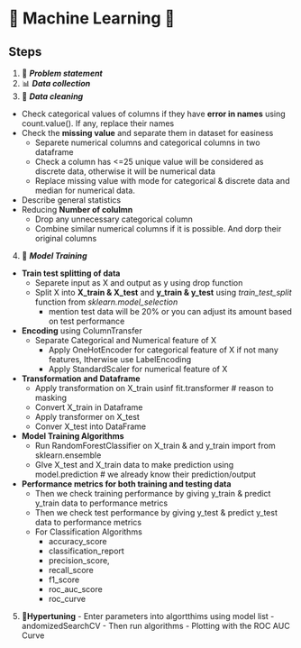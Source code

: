 # 🌟 Machine Learning 🌟
## Steps
1. 🧩 ***Problem statement***
2. 📊 ***Data collection***
3. 🧹 ***Data cleaning***
  - Check categorical values of columns if they have **error in names** using count.value(). If any, replace their names
  - Check the **missing value** and separate them in dataset for easiness
    - Separete numerical columns and categorical columns in two dataframe
    - Check a column has <=25 unique value will be considered as discrete data, otherwise it will be numerical data
    - Replace missing value with mode for categorical & discrete data and median for numerical data.
  - Describe general statistics
  - Reducing **Number of colulmn**
    - Drop any unnecessary categorical column
    - Combine similar numerical columns if it is possible. And dorp their original columns

4. 🚀 ***Model Training***
  - **Train test splitting of data**
    - Separete input as X and output as y using drop function
    - Split X into **X_train & X_test** and **y_train & y_test** using *train_test_split* function from *sklearn.model_selection*
      - mention test data will be 20% or you can adjust its amount based on test performance
  - **Encoding** using ColumnTransfer
    - Separate Categorical and Numerical feature of X
      - Apply OneHotEncoder for categorical feature of X if not many features, Itherwise use LabelEncoding
      - Apply StandardScaler for numerical feature of X
  - **Transformation and Dataframe**
    - Apply transformation on X_train usinf fit.transformer   # reason to masking 
    - Convert X_train in Dataframe
    - Apply transformer on X_test
    - Conver X_test into DataFrame
  - **Model Training Algorithms**
    - Run RandomForestClassifier on X_train & and y_train  import from sklearn.ensemble
    - GIve X_test and X_train data to make prediction using model.prediction # we already know their prediction/output
  - **Performance metrics for both training and testing data**
    - Then we check training performance by giving y_train & predict y_train data to performance metrics 
    - Then we check test performance by giving y_test & predict y_test data to performance metrics 
    - For Classification Algorithms
         - accuracy_score 
         - classification_report
         - precision_score,
         - recall_score
         - f1_score
         - roc_auc_score 
         - roc_curve
  5. 🔧**Hypertuning** 
    - Enter parameters into algortthims using model list
    - andomizedSearchCV
    - Then run algorithms
    - Plotting with the ROC AUC Curve
  
  